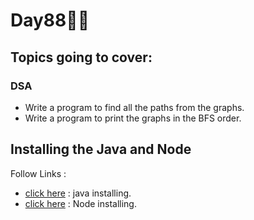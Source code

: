 # Day88🧑‍💻
## Topics going to cover: 
### DSA
- Write a program to find all the paths from the graphs.
- Write a program to print the graphs in the BFS order.

## Installing the Java and Node 
Follow Links : 
- [click here](https://www.java.com/en/download/help/download_options.html) : java installing.
- [click here](https://nodejs.org/en/download) : Node installing.